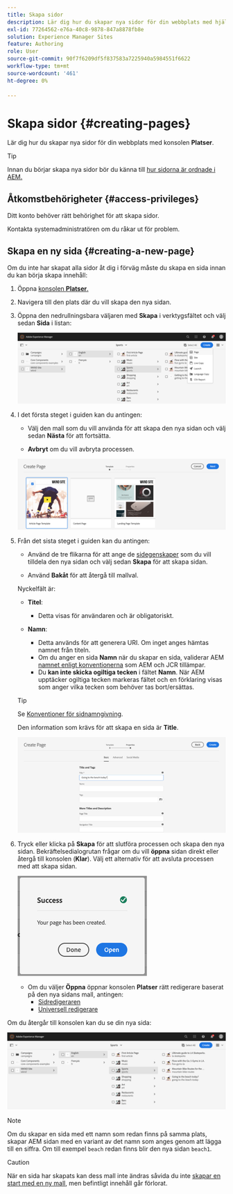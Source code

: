 ```yaml
---
title: Skapa sidor
description: Lär dig hur du skapar nya sidor för din webbplats med hjälp av webbplatskonsolen.
exl-id: 77264562-e76a-40c8-9878-847a8878fb8e
solution: Experience Manager Sites
feature: Authoring
role: User
source-git-commit: 90f7f6209df5f837583a7225940a5984551f6622
workflow-type: tm+mt
source-wordcount: '461'
ht-degree: 0%

---
```


# Skapa sidor {#creating-pages}

Lär dig hur du skapar nya sidor för din webbplats med konsolen **Platser**.

>[!TIP]
>
>Innan du börjar skapa nya sidor bör du känna till [hur sidorna är ordnade i AEM.](/help/sites-cloud/authoring/sites-console/organizing-pages.md)

## Åtkomstbehörigheter {#access-privileges}

Ditt konto behöver rätt behörighet för att skapa sidor.

Kontakta systemadministratören om du råkar ut för problem.

## Skapa en ny sida {#creating-a-new-page}

Om du inte har skapat alla sidor åt dig i förväg måste du skapa en sida innan du kan börja skapa innehåll:

1. Öppna [konsolen **Platser**.](/help/sites-cloud/authoring/sites-console/introduction.md)
1. Navigera till den plats där du vill skapa den nya sidan.
1. Öppna den nedrullningsbara väljaren med **Skapa** i verktygsfältet och välj sedan **Sida** i listan:

   ![Skapa en sida](/help/sites-cloud/authoring/assets/organizing-create-page.png)

1. I det första steget i guiden kan du antingen:

   * Välj den mall som du vill använda för att skapa den nya sidan och välj sedan **Nästa** för att fortsätta.

   * **Avbryt** om du vill avbryta processen.

   ![Välja en mall för en ny sida](/help/sites-cloud/authoring/assets/organizing-create-page-template.png)

1. Från det sista steget i guiden kan du antingen:

   * Använd de tre flikarna för att ange de [sidegenskaper](/help/sites-cloud/authoring/sites-console/page-properties.md) som du vill tilldela den nya sidan och välj sedan **Skapa** för att skapa sidan.

   * Använd **Bakåt** för att återgå till mallval.

   Nyckelfält är:

   * **Titel**:

      * Detta visas för användaren och är obligatoriskt.

   * **Namn**:

      * Detta används för att generera URI. Om inget anges hämtas namnet från titeln.
      * Om du anger en sida **Namn** när du skapar en sida, validerar AEM [namnet enligt konventionerna](/help/implementing/developing/introduction/naming-conventions.md) som AEM och JCR tillämpar.
      * Du **kan inte skicka ogiltiga tecken** i fältet **Namn**. När AEM upptäcker ogiltiga tecken markeras fältet och en förklaring visas som anger vilka tecken som behöver tas bort/ersättas.

   >[!TIP]
   >
   >Se [Konventioner för sidnamngivning](#page-naming-conventions).

   Den information som krävs för att skapa en sida är **Title**.

   ![Tillhandahåller sidtitel](/help/sites-cloud/authoring/assets/organizing-create-page-title.png)

1. Tryck eller klicka på **Skapa** för att slutföra processen och skapa den nya sidan. Bekräftelsedialogrutan frågar om du vill **öppna** sidan direkt eller återgå till konsolen (**Klar**). Välj ett alternativ för att avsluta processen med att skapa sidan.

   ![Sidskapandet lyckades](/help/sites-cloud/authoring/assets/organizing-create-page-success.png)

   * Om du väljer **Öppna** öppnar konsolen **Platser** rätt redigerare baserat på den nya sidans mall, antingen:
      * [Sidredigeraren](/help/sites-cloud/authoring/page-editor/introduction.md)
      * [Universell redigerare](/help/sites-cloud/authoring/universal-editor/authoring.md)

Om du återgår till konsolen kan du se din nya sida:

![Resulterande ny sida](/help/sites-cloud/authoring/assets/organizing-create-page-result.png)

>[!NOTE]
>
>Om du skapar en sida med ett namn som redan finns på samma plats, skapar AEM sidan med en variant av det namn som anges genom att lägga till en siffra. Om till exempel `beach` redan finns blir den nya sidan `beach1`.

>[!CAUTION]
>
>När en sida har skapats kan dess mall inte ändras såvida du inte [skapar en start med en ny mall](/help/sites-cloud/authoring/launches/creating.md#create-launch-with-new-template), men befintligt innehåll går förlorat.
